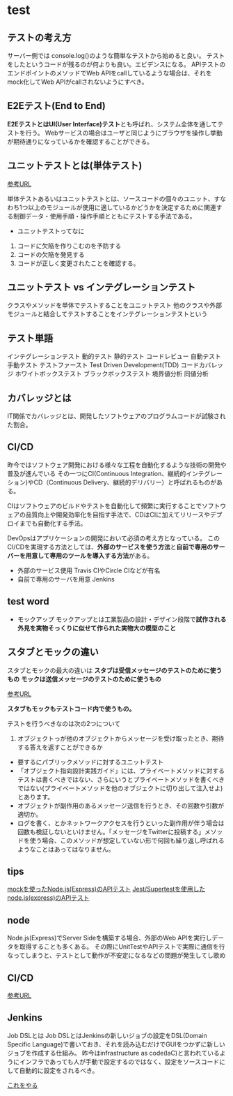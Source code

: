 # test

## テストの考え方

サーバー側では console.log()のような簡単なテストから始めると良い。
テストをしたというコードが残るのが何よりも良い。エビデンスになる。
APIテストのエンドポイントのメソッドでWeb APIをcallしているような場合は、それをmock化してWeb APIがcallされないようにすべき。



## E2Eテスト(End to End)

**E2EテストとはUI(User Interface)テスト**とも呼ばれ、システム全体を通してテストを行う。
Webサービスの場合はユーザと同じようにブラウザを操作し挙動が期待通りになっているかを確認することができる。

## ユニットテストとは(単体テスト)

[参考URL](https://qiita.com/takutoy/items/c684f761c655d832e5d2)

単体テストあるいはユニットテストとは、ソースコードの個々のユニット、すなわち1つ以上のモジュールが使用に適しているかどうかを決定するために関連する制御データ・使用手順・操作手順とともにテストする手法である。

- ユニットテストってなに

1. コードに欠陥を作りこむのを予防する
2. コードの欠陥を発見する
3. コードが正しく変更されたことを確認する。


## ユニットテスト vs インテグレーションテスト

クラスやメソッドを単体でテストすることをユニットテスト
他のクラスや外部モジュールと結合してテストすることをインテグレーションテストという


## テスト単語
インテグレーションテスト
動的テスト
静的テスト
コードレビュー
自動テスト
手動テスト
テストファースト
Test Driven Development(TDD)
コードカバレッジ
ホワイトボックステスト
ブラックボックステスト
境界値分析
同値分析

## カバレッジとは

IT関係でカバレッジとは、開発したソフトウェアのプログラムコードが試験された割合。

## CI/CD

昨今ではソフトウェア開発における様々な工程を自動化するような技術の開発や普及が進んでいる
その一つにCI(Continuous Integration、継続的インテグレーション)やCD（Continuous Delivery、継続的デリバリー）と呼ばれるものがある。

CIはソフトウェアのビルドやテストを自動化して頻繁に実行することでソフトウェアの品質向上や開発効率化を目指す手法で、CDはCIに加えてリリースやデプロイまでも自動化する手法。

DevOpsはアプリケーションの開発において必須の考え方となっている。
このCI/CDを実現する方法としては、**外部のサービスを使う方法**と**自前で専用のサーバーを用意して専用のツールを導入する方法**がある。

- 外部のサービス使用
Travis CIやCircle CIなどが有名
- 自前で専用のサーバを用意
Jenkins



## test word

- モックアップ
モックアップとは工業製品の設計・デザイン段階で**試作される外見を実物そっくりに似せて作られた実物大の模型のこと**

## スタブとモックの違い

スタブとモックの最大の違いは
**スタブは受信メッセージのテストのために使うもの**
**モックは送信メッセージのテストのために使うもの**



[参考URL](https://qiita.com/k5trismegistus/items/10ce381d29ab62ca0ea6#:~:text=%E3%82%B9%E3%82%BF%E3%83%96%E3%81%A8%E3%83%A2%E3%83%83%E3%82%AF%E3%81%AE%E6%9C%80%E5%A4%A7,%E3%81%84%E3%81%A3%E3%81%A6%E3%82%88%E3%81%84%E3%81%A7%E3%81%97%E3%82%87%E3%81%86%E3%80%82)

**スタブもモックもテストコード内で使うもの。**

テストを行うべきなのは次の2つについて

1. オブジェクトっが他のオブジェクトからメッセージを受け取ったとき、期待する答えを返すことができるか
  - 要するにパブリックメソッドに対するユニットテスト
  - 「オブジェクト指向設計実践ガイド」には、プライベートメソッドに対するテストは書くべきではない、さらにいうとプライベートメソッドを書くべきではない(プライベートメソッドを他のオブジェクトに切り出して注入せよ)とあります。
  - オブジェクトが副作用のあるメッセージ送信を行うとき、その回数や引数が適切か。
  - ログを書く、とかネットワークアクセスを行うといった副作用が伴う場合は回数も検証しないといけません。「メッセージをTwitterに投稿する」メソッドを使う場合、このメソッドが想定していない形で何回も繰り返し呼ばれるようなことはあってはなりません。


## tips

[mockを使ったNode.js(Express)のAPIテスト](https://qiita.com/yuta-katayama-23/items/2ee51d41153359e56335)
[Jest/Supertestを使用したnode.js(express)のAPIテスト](https://qiita.com/yuta-katayama-23/items/29b91fed629fe758a42d)


## node

Node.js(Express)でServer Sideを構築する場合、外部のWeb APIを実行しデータを取得することも多くある。
その際にUnitTestやAPIテストで実際に通信を行なってしまうと、テストとして動作が不安定になるなどの問題が発生してし歌め

## CI/CD

[参考URL](https://casualdevelopers.com/tech-tips/how-to-install-and-use-jenkins-on-docker-for-nodejs/)

## Jenkins

Job DSLとは
Job DSLとはJenkinsの新しいジョブの設定をDSL(Domain Specific Language)で書いておき、それを読み込むだけでGUIをつかずに新しいジョブを作成する仕組み。
昨今はinfrastructure as code(laC)と言われているようにインフラであっても人が手動で設定するのではなく、設定をソースコードにして自動的に設定をされるべき。

[これをやる](https://casualdevelopers.com/tech-tips/how-to-install-and-use-jenkins-on-docker-for-nodejs/)